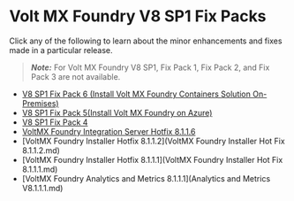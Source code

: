                          

Volt MX  Foundry V8 SP1 Fix Packs
============================

Click any of the following to learn about the minor enhancements and fixes made in a particular release.

> **_Note:_** For Volt MX Foundry V8 SP1, Fix Pack 1, Fix Pack 2, and Fix Pack 3 are not available.

*   [V8 SP1 Fix Pack 6 (Install Volt MX Foundry Containers Solution On-Premises)](V8SP1Fixpack6.md#V8SP1Fixpack6.html)
*   [V8 SP1 Fix Pack 5(Install Volt MX Foundry on Azure)](V8SP1Fixpack5.md)
*   [V8 SP1 Fix Pack 4](V8SP1Fixpack4.md)
*   [VoltMX Foundry Integration Server Hotfix 8.1.1.6](V8SP1HotFix8.1.1.6.md)
*   [VoltMX Foundry Installer Hotfix 8.1.1.2](VoltMX Foundry Installer Hot Fix 8.1.1.2.md)
*   [VoltMX Foundry Installer Hotfix 8.1.1.1](VoltMX Foundry Installer Hot Fix 8.1.1.1.md)
*   [VoltMX Foundry Analytics and Metrics 8.1.1.1](Analytics and Metrics V8.1.1.1.md)
